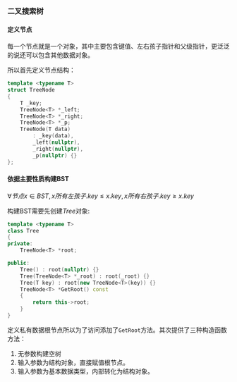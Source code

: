<!--
 * @Descripttion: 
 * @Author: ssw
 * @Date: 2022-03-20 20:09:48
 * @LastEditors: ssw
 * @LastEditTime: 2022-03-20 20:47:15
-->

### 二叉搜索树

#### 定义节点

每一个节点就是一个对象，其中主要包含键值、左右孩子指针和父级指针，更泛泛的说还可以包含其他数据对象。

所以首先定义节点结构：

```cpp
template <typename T>
struct TreeNode
{
    T _key;
    TreeNode<T> *_left;
    TreeNode<T> *_right;
    TreeNode<T> *_p;
    TreeNode(T data)
        : _key(data), 
        _left(nullptr), 
        _right(nullptr), 
        _p(nullptr) {}
};
```

#### 依据主要性质构建BST

$\forall 节点x\in BST,x所有左孩子.key\leq x.key,x所有右孩子.key\geq x.key$

构建BST需要先创建$Tree$对象:

```cpp
template <typename T>
class Tree
{
private:
    TreeNode<T> *root;

public:
    Tree() : root(nullptr) {}
    Tree(TreeNode<T> *_root) : root(_root) {}
    Tree(T key) : root(new TreeNode<T>(key)) {}
    TreeNode<T> *GetRoot() const 
    { 
        return this->root; 
    }    
}
```

定义私有数据根节点所以为了访问添加了`GetRoot`方法。其次提供了三种构造函数方法：
1. 无参数构建空树
2. 输入参数为结构对象，直接赋值根节点。
3. 输入参数为基本数据类型，内部转化为结构对象。

